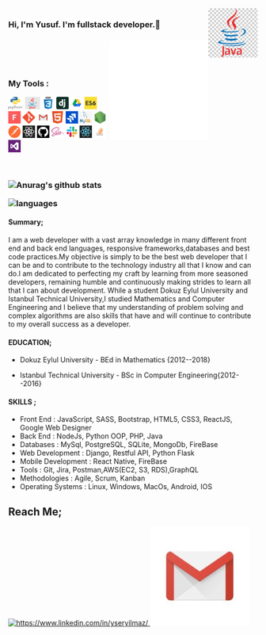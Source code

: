 <img align="right" src="https://github.com/eryilmazysf/eryilmazysf/blob/main/Webp.net-gifmaker.gif" alt="tools" width="100" height="100" align="right" style="max-width:100%;">

<h3 class="animate__animated animate__bounce">Hi, I'm Yusuf. I'm fullstack developer.👋<h3/>

<img src="https://github.com/eryilmazysf/eryilmazysf/blob/main/animation_500_kd7ngokt.gif" alt="react-native" width="200" height="200" align="right" style="max-width:100%;">
<img src="https://camo.githubusercontent.com/ecdf091dc9f099a6db3e61242963a3a5412ae6a8/687474703a2f2f696d672e736869656c64732e696f2f62616467652f746563682d737461636b2d3036393066612e7376673f7374796c653d666c6174" alt="" data-canonical-src="http://img.shields.io/badge/tech-stack-0690fa.svg?style=flat" style="max-width:100%;">
<br/>
<br><br>
<p>My Tools :<p/>
<p align="bottom">
 <img src="https://github.com/eryilmazysf/eryilmazysf/blob/main/python.jpeg" width="30" height="25" border: 5px solid #555>
 <img src="https://github.com/eryilmazysf/eryilmazysf/blob/main/java.png" width="30" height="25" border: 5px solid #555>
<img src="https://github.com/eryilmazysf/eryilmazysf/blob/main/css3.png" width="25" height="25" border: 5px solid #555>
<img src="https://github.com/eryilmazysf/eryilmazysf/blob/main/dj.png" width="25" height="25" border: 5px solid #555>
<img src="https://github.com/eryilmazysf/eryilmazysf/blob/main/drive.png" width="25" height="25" border: 5px solid #555>
<img src="https://github.com/eryilmazysf/eryilmazysf/blob/main/es6.jpg" width="25" height="25" border: 5px solid #555>
<img src="https://github.com/eryilmazysf/eryilmazysf/blob/main/font.jpg" width="25" height="25">
<img src="https://github.com/eryilmazysf/eryilmazysf/blob/main/git.png" width="25" height="25">
<img src="https://github.com/eryilmazysf/eryilmazysf/blob/main/gmail.jpg" width="25" height="25">
<img src="https://github.com/eryilmazysf/eryilmazysf/blob/main/html.png" width="25" height="25">
<img src="https://github.com/eryilmazysf/eryilmazysf/blob/main/jira.jpg" width="25" height="25">
<img src="https://github.com/eryilmazysf/eryilmazysf/blob/main/mysql.jpg" width="25" height="25">
<img src="https://github.com/eryilmazysf/eryilmazysf/blob/main/node.png" width="25" height="25">
<img src="https://github.com/eryilmazysf/eryilmazysf/blob/main/postman.png" width="25" height="25">
<img src="https://github.com/eryilmazysf/eryilmazysf/blob/main/react.jpg" width="25" height="25">
<img src="https://github.com/eryilmazysf/eryilmazysf/blob/main/sgithub.png" width="25" height="25">
<img src="https://github.com/eryilmazysf/eryilmazysf/blob/main/sass.png" width="25" height="25">
<img src="https://github.com/eryilmazysf/eryilmazysf/blob/main/slack0.jpg" width="25" height="25">
<img src="https://github.com/eryilmazysf/eryilmazysf/blob/main/reactt.png" width="25" height="25">
<img src="https://github.com/eryilmazysf/eryilmazysf/blob/main/stackover.png" width="25" height="25">
<img src="https://github.com/eryilmazysf/eryilmazysf/blob/main/vs.png" width="25" height="25">
<p/>
<br>

![Anurag's github stats](https://github-readme-stats.vercel.app/api?username=eryilmazysf&show_icons=true&theme=tokyonight)
<p align="left"><img src="https://github-readme-stats.vercel.app/api/top-langs/?username=eryilmazysf&theme=chartreuse-dark&layout=compact" alt="languages" width="50%"></p>

####  Summary; 

I am a web developer with a vast array knowledge in many different front end and back end languages, responsive frameworks,databases and best code practices.My objective is simply to be the best web developer that I can be and to contribute to the technology industry all that I know and can do.I am dedicated to perfecting my craft by learning from more seasoned developers, remaining humble and continuously making strides to learn all that I can about development. While a student Dokuz Eylul University and Istanbul Technical University,I studied Mathematics and Computer Engineering and I believe that my understanding of problem solving and complex algorithms are also skills that have and will continue to contribute to my overall success as a developer. 

#### EDUCATION;

* Dokuz Eylul University - BEd in Mathematics {2012--2018}

* Istanbul Technical University - BSc in Computer Engineering{2012--2016}

#### SKILLS ;

 * Front End : JavaScript, SASS, Bootstrap, HTML5, CSS3, ReactJS, Google Web Designer
 * Back End : NodeJs, Python OOP, PHP, Java
 * Databases : MySql, PostgreSQL, SQLite, MongoDb, FireBase
 * Web Development : Django, Restful API, Python Flask
 * Mobile Development : React Native, FireBase
 * Tools : Git, Jira, Postman,AWS(EC2, S3, RDS),GraphQL
 * Methodologies : Agile, Scrum, Kanban
 * Operating Systems : Linux, Windows, MacOs, Android, IOS



## Reach Me;
<a href="https://www.linkedin.com/in/yseryilmaz/" target="_blank">
    <img src="https://img.shields.io/badge/%20-linkedin-0072b1" alt="https://www.linkedin.com/in/yseryilmaz/">
</a>

<a href="mailto:yusuferyilmaz1819@gmail.com" target="_blank">
    <img src="https://github.com/eryilmazysf/eryilmazysf/blob/main/gmail.jpg" alt="mailto:yusuferyilmaz1819@gmail.com">
</a>


